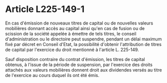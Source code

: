# Article L225-149-1

En cas d'émission de nouveaux titres de capital ou de nouvelles valeurs mobilières donnant accès au capital ainsi qu'en cas de fusion ou de scission de la société appelée à émettre de tels titres, le conseil d'administration ou le directoire peut suspendre, pendant un délai maximum fixé par décret en Conseil d'Etat, la possibilité d'obtenir l'attribution de titres de capital par l'exercice du droit mentionné à l'article L. 225-149.

Sauf disposition contraire du contrat d'émission, les titres de capital obtenus, à l'issue de la période de suspension, par l'exercice des droits attachés aux valeurs mobilières donnent droit aux dividendes versés au titre de l'exercice au cours duquel ils ont été émis.
